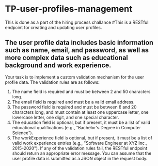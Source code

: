 # TP-user-profiles-management
This is done as a part of the hiring process challance
#This is a  RESTful endpoint for creating and updating user profiles. 
## The user profile data includes basic information such as name, email, and password, as well as more complex data such as educational background and work experience.
Your task is to implement a custom validation mechanism for the user profile data. The validation rules are as follows:
1.	The name field is required and must be between 2 and 50 characters long.
2.	The email field is required and must be a valid email address.
3. 	The password field is required and must be between 8 and 20 characters long, and must contain at least one uppercase letter, one lowercase letter, one digit, and one special character.
4. 	The education field is optional, but if present, it must be a list of valid educational qualifications (e.g., "Bachelor's Degree in Computer Science").
5. 	The workExperience field is optional, but if present, it must be a list of valid work experience entries (e.g., "Software Engineer at XYZ Inc., 2015-2020").
If any of the validation rules fail, the RESTful endpoint should return an appropriate error message.
You can assume that the user profile data is submitted as a JSON object in the request body.
